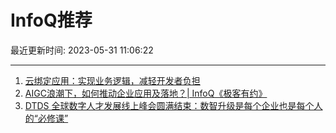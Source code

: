 # InfoQ推荐

最近更新时间: 2023-05-31 11:06:22

--- 
1. [云绑定应用：实现业务逻辑，减轻开发者负担](https://www.infoq.cn/article/bc2s3cFS2UOgCmHCgVAJ) 
2. [AIGC浪潮下，如何推动企业应用及落地？| InfoQ《极客有约》](https://www.infoq.cn/article/w6IoL0J8OBlcCC28SoPB) 
3. [DTDS 全球数字人才发展线上峰会圆满结束：数智升级是每个企业也是每个人的“必修课”](https://www.infoq.cn/article/uNkPRr16JO2m6qqVEGZ3) 
